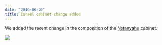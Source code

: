 ```yaml
---
date: "2016-06-20"
title: Israel cabinet change added
---
```


We added the recent change in the composition of the [Netanyahu](http://www.parlgov.org/explore/isr/cabinet/2016-05-30/) cabinet.

![](/images/parliament-scotland.jpg)
